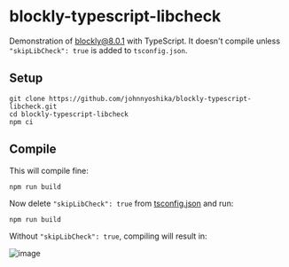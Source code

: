 # blockly-typescript-libcheck

Demonstration of blockly@8.0.1 with TypeScript. It doesn't compile unless `"skipLibCheck": true` is added to `tsconfig.json`.

## Setup

```
git clone https://github.com/johnnyoshika/blockly-typescript-libcheck.git
cd blockly-typescript-libcheck
npm ci
```

## Compile

This will compile fine:

```
npm run build
```

Now delete `"skipLibCheck": true` from [tsconfig.json](https://github.com/johnnyoshika/blockly-typescript-libcheck/blob/main/tsconfig.json) and run:

```
npm run build
```

Without `"skipLibCheck": true`, compiling will result in:

![image](https://user-images.githubusercontent.com/504505/167077767-4d7d6243-4fab-487a-8010-64da801d14b6.png)
